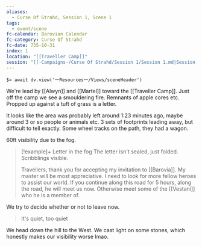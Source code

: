 ```yaml
---
aliases:
  - Curse Of Strahd, Session 1, Scene 1
tags:
  - event/scene
fc-calendar: Barovian Calendar
fc-category: Curse Of Strahd
fc-date: 735-10-31
index: 1
location: "[[Traveller Camp]]"
session: "[[-Campaigns-/Curse Of Strahd/Session 1/Session 1.md|Session 1]]"
---
```


`$= await dv.view('一Resources一/Views/sceneHeader')`

We're lead by [[Alwyn]] and [[Martel]] toward the [[Traveller Camp]]. Just off the camp we see a smouldering fire. Remnants of apple cores etc. Propped up against a tuft of grass is a letter.

It looks like the area was probably left around 1:23 minutes ago, maybe around 3 or so people or animals etc. 3 sets of footprints leading away, but difficult to tell exactly. Some wheel tracks on the path, they had a wagon.

60ft visibility due to the fog.

> [!example]+ Letter in the fog
> The letter isn't sealed, just folded. Scribblings visible.
> 
> Travellers, thank you for accepting my invitation to [[Barovia]]. My master will be most appreciative. I need to look for more fellow heroes to assist our world. If you continue along this road for 5 hours, along the road, he will meet us now. Otherwise meet some of the [[Vestani]] who he is a member of.

We try to decide whether or not to leave now.

> It's quiet, too quiet

We head down the hill to the West. We cast light on some stones, which honestly makes our visibility worse lmao.

